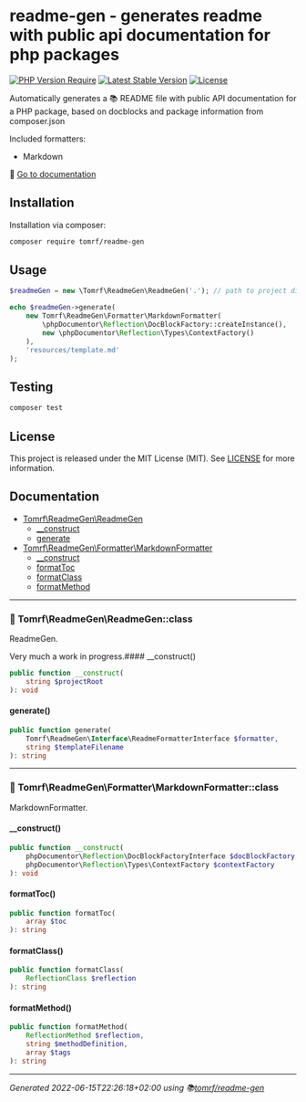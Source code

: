 # readme-gen - generates readme with public api documentation for php packages

[![PHP Version Require](http://poser.pugx.org/tomrf/readme-gen/require/php?style=flat-square)](https://packagist.org/packages/tomrf/readme-gen) [![Latest Stable Version](http://poser.pugx.org/tomrf/readme-gen/v?style=flat-square)](https://packagist.org/packages/tomrf/readme-gen) [![License](http://poser.pugx.org/tomrf/readme-gen/license?style=flat-square)](https://packagist.org/packages/tomrf/readme-gen)

Automatically generates a 📚 README file with public API documentation for a PHP package, 
based on docblocks and package information from composer.json

Included formatters:
 - Markdown

📔 [Go to documentation](#documentation)

## Installation
Installation via composer:

```bash
composer require tomrf/readme-gen
```

## Usage
```php
$readmeGen = new \Tomrf\ReadmeGen\ReadmeGen('.'); // path to project directory

echo $readmeGen->generate(
    new Tomrf\ReadmeGen\Formatter\MarkdownFormatter(
        \phpDocumentor\Reflection\DocBlockFactory::createInstance(),
        new \phpDocumentor\Reflection\Types\ContextFactory()
    ),
    'resources/template.md'
);
```

## Testing
```bash
composer test
```

## License
This project is released under the MIT License (MIT).
See [LICENSE](LICENSE) for more information.

## Documentation
 - [Tomrf\ReadmeGen\ReadmeGen](#-tomrfreadmegenreadmegenclass)
   - [__construct](#__construct)
   - [generate](#generate)
 - [Tomrf\ReadmeGen\Formatter\MarkdownFormatter](#-tomrfreadmegenformattermarkdownformatterclass)
   - [__construct](#__construct)
   - [formatToc](#formattoc)
   - [formatClass](#formatclass)
   - [formatMethod](#formatmethod)


***

### 📂 Tomrf\ReadmeGen\ReadmeGen::class

ReadmeGen.

Very much a work in progress.#### __construct()

```php
public function __construct(
    string $projectRoot
): void
```

#### generate()

```php
public function generate(
    Tomrf\ReadmeGen\Interface\ReadmeFormatterInterface $formatter,
    string $templateFilename
): string
```


***

### 📂 Tomrf\ReadmeGen\Formatter\MarkdownFormatter::class

MarkdownFormatter.

#### __construct()

```php
public function __construct(
    phpDocumentor\Reflection\DocBlockFactoryInterface $docBlockFactory,
    phpDocumentor\Reflection\Types\ContextFactory $contextFactory
): void
```

#### formatToc()

```php
public function formatToc(
    array $toc
): string
```

#### formatClass()

```php
public function formatClass(
    ReflectionClass $reflection
): string
```

#### formatMethod()

```php
public function formatMethod(
    ReflectionMethod $reflection,
    string $methodDefinition,
    array $tags
): string
```



***

_Generated 2022-06-15T22:26:18+02:00 using 📚[tomrf/readme-gen](https://packagist.org/packages/tomrf/readme-gen)_
